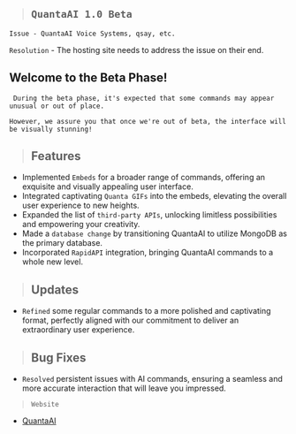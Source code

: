 

 >## ```QuantaAI 1.0 Beta```

``` 
Issue - QuantaAI Voice Systems, qsay, etc. 
```
``` Resolution ``` - The hosting site needs to address the issue on their end.

## Welcome to the Beta Phase!

``` During the beta phase, it's expected that some commands may appear unusual or out of place.```

```However, we assure you that once we're out of beta, the interface will be visually stunning! ```

> ## Features 

- Implemented ```Embeds``` for a broader range of commands, offering an exquisite and visually appealing user interface.
- Integrated captivating ```Quanta GIFs``` into the embeds, elevating the overall user experience to new heights.
- Expanded the list of ```third-party APIs```, unlocking limitless possibilities and empowering your creativity.
- Made a ```database change``` by transitioning QuantaAI to utilize MongoDB as the primary database.
- Incorporated ```RapidAPI``` integration, bringing QuantaAI commands to a whole new level.

> ## Updates

- ```Refined``` some regular commands to a more polished and captivating format, perfectly aligned with our commitment to deliver an extraordinary user experience.

> ## Bug Fixes

- ```Resolved``` persistent issues with AI commands, ensuring a seamless and more accurate interaction that will leave you impressed.


> ```Website``` 

- [QuantaAI](http://wadderprojects.bhweb.ws)
